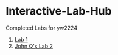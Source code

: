 # Interactive-Lab-Hub

Completed Labs for yw2224

1. [Lab 1](./Lab1/writeup.md)
2. [John Q's Lab 2](//github.com/johnqstudent/idd-fa18-lab2)
